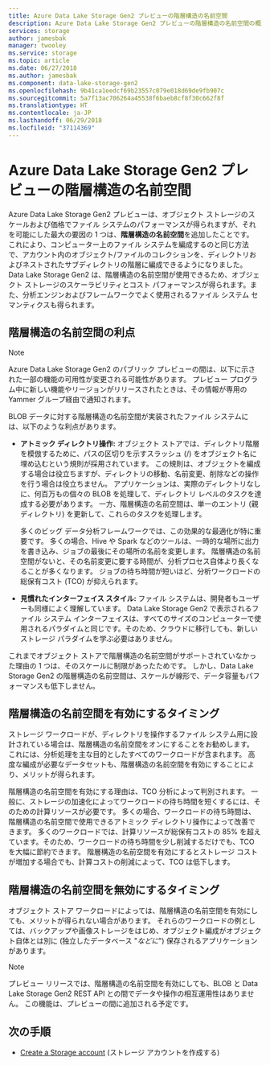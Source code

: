 ```yaml
---
title: Azure Data Lake Storage Gen2 プレビューの階層構造の名前空間
description: Azure Data Lake Storage Gen2 プレビューの階層構造の名前空間の概念を説明します。
services: storage
author: jamesbak
manager: twooley
ms.service: storage
ms.topic: article
ms.date: 06/27/2018
ms.author: jamesbak
ms.component: data-lake-storage-gen2
ms.openlocfilehash: 9b41ca1eedcf69b23557c079e018d69de9fb907c
ms.sourcegitcommit: 5a7f13ac706264a45538f6baeb8cf8f30c662f8f
ms.translationtype: HT
ms.contentlocale: ja-JP
ms.lasthandoff: 06/29/2018
ms.locfileid: "37114369"
---
```

# <a name="azure-data-lake-storage-gen2-preview-hierarchical-namespace"></a>Azure Data Lake Storage Gen2 プレビューの階層構造の名前空間

Azure Data Lake Storage Gen2 プレビューは、オブジェクト ストレージのスケールおよび価格でファイル システムのパフォーマンスが得られますが、それを可能にした最大の要因の 1 つは、**階層構造の名前空間**を追加したことです。 これにより、コンピューター上のファイル システムを編成するのと同じ方法で、アカウント内のオブジェクト/ファイルのコレクションを、ディレクトリおよびネストされたサブディレクトリの階層に編成できるようになりました。 Data Lake Storage Gen2 は、階層構造の名前空間が使用できるため、オブジェクト ストレージのスケーラビリティとコスト パフォーマンスが得られます。また、分析エンジンおよびフレームワークでよく使用されるファイル システム セマンティクスも得られます。

## <a name="the-benefits-of-the-hierarchical-namespace"></a>階層構造の名前空間の利点

> [!NOTE]
> Azure Data Lake Storage Gen2 のパブリック プレビューの間は、以下に示された一部の機能の可用性が変更される可能性があります。 プレビュー プログラム中に新しい機能やリージョンがリリースされたときは、その情報が専用の Yammer グループ経由で通知されます。  

BLOB データに対する階層構造の名前空間が実装されたファイル システムには、以下のような利点があります。

- **アトミック ディレクトリ操作:** オブジェクト ストアでは、ディレクトリ階層を模倣するために、パスの区切りを示すスラッシュ (/) をオブジェクト名に埋め込むという規則が採用されています。 この規則は、オブジェクトを編成する場合は役立ちますが、ディレクトリの移動、名前変更、削除などの操作を行う場合は役立ちません。 アプリケーションは、実際のディレクトリなしに、何百万もの個々の BLOB を処理して、ディレクトリ レベルのタスクを達成する必要があります。 一方、階層構造の名前空間は、単一のエントリ (親ディレクトリ) を更新して、これらのタスクを処理します。 

    多くのビッグ データ分析フレームワークでは、この効果的な最適化が特に重要です。 多くの場合、Hive や Spark などのツールは、一時的な場所に出力を書き込み、ジョブの最後にその場所の名前を変更します。 階層構造の名前空間がないと、その名前変更に要する時間が、分析プロセス自体より長くなることが多くなります。 ジョブの待ち時間が短いほど、分析ワークロードの総保有コスト (TCO) が抑えられます。

- **見慣れたインターフェイス スタイル:** ファイル システムは、開発者もユーザーも同様によく理解しています。 Data Lake Storage Gen2 で表示されるファイル システム インターフェイスは、すべてのサイズのコンピューターで使用されるパラダイムと同じです。そのため、クラウドに移行しても、新しいストレージ パラダイムを学ぶ必要はありません。

これまでオブジェクト ストアで階層構造の名前空間がサポートされていなかった理由の 1 つは、そのスケールに制限があったためです。 しかし、Data Lake Storage Gen2 の階層構造の名前空間は、スケールが線形で、データ容量もパフォーマンスも低下しません。

## <a name="when-to-enable-the-hierarchical-namespace"></a>階層構造の名前空間を有効にするタイミング

ストレージ ワークロードが、ディレクトリを操作するファイル システム用に設計されている場合は、階層構造の名前空間をオンにすることをお勧めします。 これには、分析処理を主な目的としたすべてのワークロードが含まれます。 高度な編成が必要なデータセットも、階層構造の名前空間を有効にすることにより、メリットが得られます。

階層構造の名前空間を有効にする理由は、TCO 分析によって判別されます。 一般に、ストレージの加速化によってワークロードの待ち時間を短くするには、そのための計算リソースが必要です。 多くの場合、ワークロードの待ち時間は、階層構造の名前空間で使用できるアトミック ディレクトリ操作によって改善できます。 多くのワークロードでは、計算リソースが総保有コストの 85% を超えています。そのため、ワークロードの待ち時間を少し削減するだけでも、TCO を大幅に節約できます。 階層構造の名前空間を有効にするとストレージ コストが増加する場合でも、計算コストの削減によって、TCO は低下します。

## <a name="when-to-disable-the-hierarchical-namespace"></a>階層構造の名前空間を無効にするタイミング

オブジェクト ストア ワークロードによっては、階層構造の名前空間を有効にしても、メリットが得られない場合があります。 それらのワークロードの例としては、バックアップや画像ストレージをはじめ、オブジェクト編成がオブジェクト自体とは別に (独立したデータベース "*などに*") 保存されるアプリケーションがあります。

> [!NOTE]
> プレビュー リリースでは、階層構造の名前空間を有効にしても、BLOB と Data Lake Storage Gen2 REST API との間でデータや操作の相互運用性はありません。 この機能は、プレビューの間に追加される予定です。

## <a name="next-steps"></a>次の手順

- [Create a Storage account](./quickstart-create-account.md) (ストレージ アカウントを作成する)